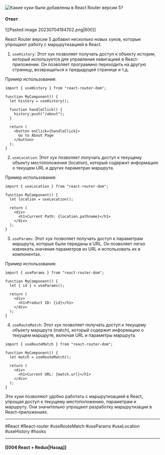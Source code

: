 ![Какие хуки были добавлены в React Router версии 5?](https://youtu.be/GZUy2i6QN7o?t=765)

#### Ответ

![[Pasted image 20230704194702.png|600]]

React Router версии 5 добавил несколько новых хуков, которые упрощают работу с маршрутизацией в React.

1. `useHistory`: Этот хук позволяет получать доступ к объекту истории, который используется для управления навигацией в React-приложении. Он позволяет программно переходить на другую страницу, возвращаться к предыдущей странице и т.д.

Пример использования:

```
import { useHistory } from "react-router-dom";

function MyComponent() {
  let history = useHistory();

  function handleClick() {
    history.push("/about");
  }

  return (
    <button onClick={handleClick}>
      Go to About Page
    </button>
  );
}
```

2. `useLocation`: Этот хук позволяет получать доступ к текущему объекту местоположения (location), который содержит информацию о текущем URL и других параметрах маршрута.

Пример использования:

```
import { useLocation } from "react-router-dom";

function MyComponent() {
  let location = useLocation();

  return (
    <div>
      <h1>Current Path: {location.pathname}</h1>
    </div>
  );
}
```

3. `useParams`: Этот хук позволяет получать доступ к параметрам маршрута, которые были переданы в URL. Он позволяет легко извлекать значения параметров из URL и использовать их в компонентах.

Пример использования:

```
import { useParams } from "react-router-dom";

function MyComponent() {
  let { id } = useParams();

  return (
    <div>
      <h1>Product ID: {id}</h1>
    </div>
  );
}
```

4. `useRouteMatch`: Этот хук позволяет получать доступ к текущему объекту маршрута (match), который содержит информацию о текущем маршруте, включая URL и параметры маршрута.

```
import { useRouteMatch } from "react-router-dom";

function MyComponent() {
  let match = useRouteMatch();

  return (
    <div>
      <h1>Current URL: {match.url}</h1>
    </div>
  );
}
```

Эти хуки позволяют удобно работать с маршрутизацией в React, упрощая доступ к текущему местоположению, параметрам и маршруту. Они значительно упрощают разработку маршрутизации в React-приложениях.

____
#React #React-router #useRouteMatch #useParams #useLocation #useHistory #hooks

____

#### [[004 React + Redux|Назад]]